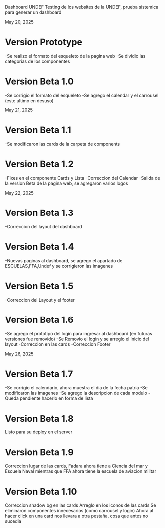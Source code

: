 Dashboard UNDEF
Testing de los websites de la UNDEF, prueba sistemica para generar un dashboard


May 20, 2025
# Version Prototype # 
-Se realizo el formato del esqueleto de la pagina web
-Se dividio las categorias de los componentes

# Version Beta 1.0 # 
-Se corrigio el formato del esqueleto
-Se agrego el calendar y el carrousel (este ultimo en desuso)

May 21, 2025

# Version Beta 1.1 # 
-Se modificaron las cards de la carpeta de components

# Version Beta 1.2 # 
-Fixes en el componente Cards y Lista
-Correccion del Calendar
-Salida de la version Beta de la pagina web, se agregaron varios logos


May 22, 2025
# Version Beta 1.3 #
-Correccion del layout del dashboard

# Version Beta 1.4 #
-Nuevas paginas al dashboard, se agrego el apartado de ESCUELAS,FFA,Undef y se corrigieron las imagenes

# Version Beta 1.5 #
-Correccion del Layout y el footer

# Version Beta 1.6 #
-Se agrego el prototipo del login para ingresar al dashboard (en futuras versiones fue removido)
-Se Removio el login y se arreglo el inicio del layout
-Correccion en las cards 
-Correccion Footer

May 26, 2025
# Version Beta 1.7 #
-Se corrigio el calendario, ahora muestra el dia de la fecha patria
-Se modificaron las imagenes
-Se agrego la descripcion de cada modulo
-Queda pendiente hacerlo en forma de lista

# Version Beta 1.8 #
Listo para su deploy en el server

# Version Beta 1.9 #
Correccion lugar de las cards, Fadara ahora tiene a Ciencia del mar y Escuela Naval mientras
que FFA ahora tiene la escuela de aviacion militar

# Version Beta 1.10 #
Correccion shadow bg en las cards
Arreglo en los iconos de las cards
Se eliminaron componentes innecesarios (como carrousel y login)
Ahora al hacer click en una card nos llevara a otra pestaña, cosa que antes no sucedia

